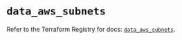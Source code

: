 # `data_aws_subnets`

Refer to the Terraform Registry for docs: [`data_aws_subnets`](https://registry.terraform.io/providers/hashicorp/aws/6.11.0/docs/data-sources/subnets).
